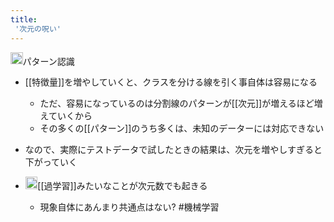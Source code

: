 ```yaml
---
title:
 '次元の呪い'
---
```


<img src='https://scrapbox.io/api/pages/blu3mo-public/情報科学の達人/icon' alt='情報科学の達人.icon' height="19.5"/>パターン認識
- [[特徴量]]を増やしていくと、クラスを分ける線を引く事自体は容易になる
    - ただ、容易になっているのは分割線のパターンが[[次元]]が増えるほど増えていくから
    - その多くの[[パターン]]のうち多くは、未知のデーターには対応できない
- なので、実際にテストデータで試したときの結果は、次元を増やしすぎると下がっていく

- <img src='https://scrapbox.io/api/pages/blu3mo-public/blu3mo/icon' alt='blu3mo.icon' height="19.5"/>[[過学習]]みたいなことが次元数でも起きる
    - 現象自体にあんまり共通点はない?
#機械学習
